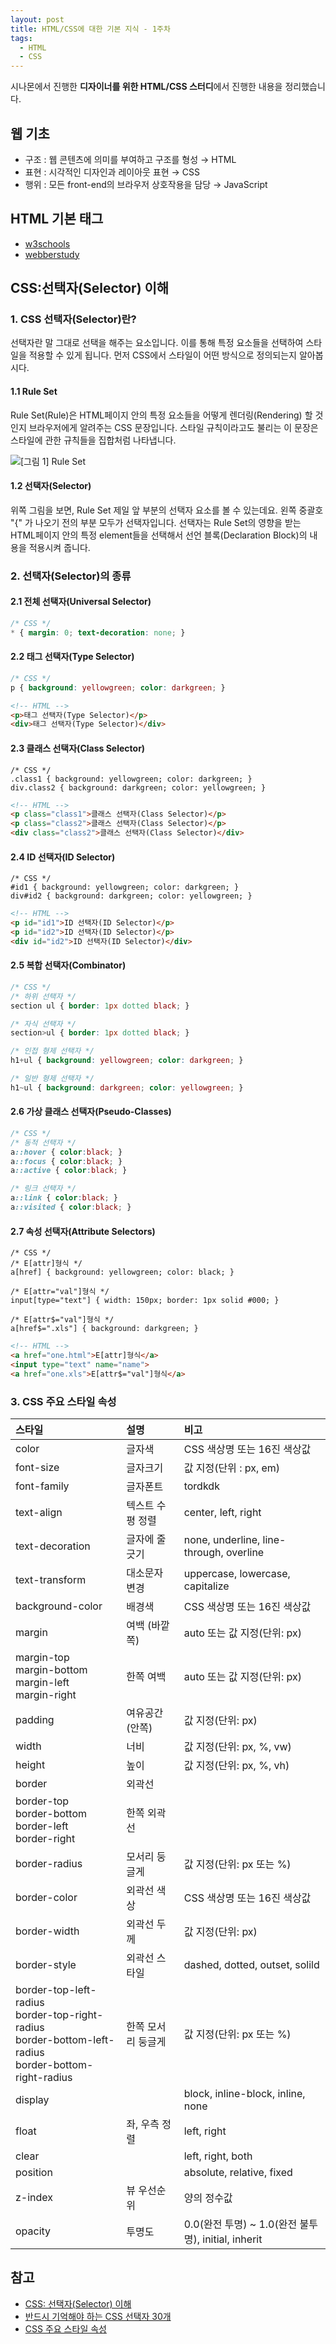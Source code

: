 ```yaml
---
layout: post
title: HTML/CSS에 대한 기본 지식 - 1주차
tags:
  - HTML
  - CSS
---
```


시나몬에서 진행한 **디자이너를 위한 HTML/CSS 스터디**에서 진행한 내용을 정리했습니다.

## 웹 기초

- 구조 : 웹 콘텐츠에 의미를 부여하고 구조를 형성 → HTML
- 표현 : 시각적인 디자인과 레이아웃 표현 → CSS
- 행위 : 모든 front-end의 브라우저 상호작용을 담당 → JavaScript

## HTML 기본 태그

- [w3schools](https://www.w3schools.com/html/)
- [webberstudy](http://webberstudy.com/)

## CSS:선택자(Selector) 이해

### 1. CSS 선택자(Selector)란?
선택자란 말 그대로 선택을 해주는 요소입니다. 이를 통해 특정 요소들을 선택하여 스타일을 적용할 수 있게 됩니다. 먼저 CSS에서 스타일이 어떤 방식으로 정의되는지 알아봅시다.

#### 1.1 Rule Set

Rule Set(Rule)은 HTML페이지 안의 특정 요소들을 어떻게 렌더링(Rendering) 할 것인지 브라우저에게 알려주는 CSS 문장입니다. 스타일 규칙이라고도 불리는 이 문장은 스타일에 관한 규칙들을 집합처럼 나타냅니다.

![[그림 1] Rule Set](https://github.com/SinamonDev/SinamonDev.github.io/blob/master/_posts/Images/19-01.%20HTML_CSS/rule_set.png?raw=true)

#### 1.2 선택자(Selector)

위쪽 그림을 보면, Rule Set 제일 앞 부분의 선택자 요소를 볼 수 있는데요. 왼쪽 중괄호 "{" 가 나오기 전의 부분 모두가 선택자입니다. 선택자는 Rule Set의 영향을 받는 HTML페이지 안의 특정 element들을 선택해서 선언 블록(Declaration Block)의 내용을 적용시켜 줍니다.

### 2. 선택자(Selector)의 종류

#### 2.1 전체 선택자(Universal Selector)

```css
/* CSS */
* { margin: 0; text-decoration: none; }
```

#### 2.2 태그 선택자(Type Selector)

```css
/* CSS */
p { background: yellowgreen; color: darkgreen; }
```
```html
<!-- HTML -->  
<p>태그 선택자(Type Selector)</p>  
<div>태그 선택자(Type Selector)</div> 
```

#### 2.3 클래스 선택자(Class Selector)

```
/* CSS */
.class1 { background: yellowgreen; color: darkgreen; }
div.class2 { background: darkgreen; color: yellowgreen; }
```
```html
<!-- HTML -->  
<p class="class1">클래스 선택자(Class Selector)</p>  
<p class="class2">클래스 선택자(Class Selector)</p>  
<div class="class2">클래스 선택자(Class Selector)</div>  
```
#### 2.4 ID 선택자(ID Selector)

```
/* CSS */
#id1 { background: yellowgreen; color: darkgreen; }
div#id2 { background: darkgreen; color: yellowgreen; }
```
```html
<!-- HTML -->  
<p id="id1">ID 선택자(ID Selector)</p>  
<p id="id2">ID 선택자(ID Selector)</p>  
<div id="id2">ID 선택자(ID Selector)</div> 
```

#### 2.5 복합 선택자(Combinator) 

```css
/* CSS */
/* 하위 선택자 */
section ul { border: 1px dotted black; }

/* 자식 선택자 */
section>ul { border: 1px dotted black; }  

/* 인접 형제 선택자 */
h1+ul { background: yellowgreen; color: darkgreen; }

/* 일반 형제 선택자 */
h1~ul { background: darkgreen; color: yellowgreen; }  
```

#### 2.6 가상 클래스 선택자(Pseudo-Classes)

```css
/* CSS */
/* 동적 선택자 */
a::hover { color:black; }
a::focus { color:black; }
a::active { color:black; }

/* 링크 선택자 */
a::link { color:black; }
a::visited { color:black; }
```
#### 2.7 속성 선택자(Attribute Selectors)

```
/* CSS */
/* E[attr]형식 */
a[href] { background: yellowgreen; color: black; }

/* E[attr="val"]형식 */
input[type="text"] { width: 150px; border: 1px solid #000; }

/* E[attr$="val"]형식 */
a[href$=".xls"] { background: darkgreen; }
```
```html
<!-- HTML -->  
<a href="one.html">E[attr]형식</a>  
<input type="text" name="name">  
<a href="one.xls">E[attr$="val"]형식</a>  
```
### 3. CSS 주요 스타일 속성

| 스타일 | 설명 | 비고 |
|:-----|:----|:-----|
| color  | 글자색  | CSS 색상명 또는 16진 색상값  |
| font-size  | 글자크기  | 값 지정(단위 : px, em)  |
| font-family  | 글자폰트  | tordkdk  |
| text-align  | 텍스트 수평 정렬  | center, left, right  |
| text-decoration  | 글자에 줄긋기  | none, underline, line-through, overline  |
| text-transform  | 대소문자 변경	  | uppercase, lowercase, capitalize  |
| background-color  | 배경색  | CSS 색상명 또는 16진 색상값  |
| margin  | 여백 (바깥쪽) | auto 또는 값 지정(단위: px) |
| margin-top<br>margin-bottom<br>margin-left<br>margin-right<br>  | 한쪽 여백  | auto 또는 값 지정(단위: px) |
| padding  | 여유공간 (안쪽)  | 값 지정(단위: px)  |
| width  | 너비  | 값 지정(단위: px, %, vw)  |
| height  | 높이  | 값 지정(단위: px, %, vh)  |
| border  | 외곽선  |   |
| border-top<br>border-bottom<br>border-left<br>border-right  | 한쪽 외곽선  |   |
| border-radius  | 모서리 둥글게  | 값 지정(단위: px 또는 %)  |
| border-color  | 외곽선 색상  | CSS 색상명 또는 16진 색상값  |
| border-width | 외곽선 두께  | 값 지정(단위: px)  |
| border-style  | 외곽선 스타일	| dashed, dotted, outset, solild|
| border-top-left-radius<br>border-top-right-radius<br>border-bottom-left-radius<br>border-bottom-right-radius | 한쪽 모서리 둥글게 | 값 지정(단위: px 또는 %) |
| display  |   | block, inline-block, inline, none  |
| float | 좌, 우측 정렬 | left, right |
| clear |  | 	left, right, both |
| position |  | absolute, relative, fixed |
| z-index | 뷰 우선순위 | 양의 정수값 |
| opacity | 투명도 | 0.0(완전 투명) ~ 1.0(완전 불투명), initial, inherit |

## 참고

- [CSS: 선택자(Selector) 이해](http://www.nextree.co.kr/p8468/)
- [반드시 기억해야 하는 CSS 선택자 30개](https://code.tutsplus.com/ko/tutorials/the-30-css-selectors-you-must-memorize--net-16048)
- [CSS 주요 스타일 속성](https://zetawiki.com/wiki/CSS_%EC%A3%BC%EC%9A%94_%EC%8A%A4%ED%83%80%EC%9D%BC_%EC%86%8D%EC%84%B1)